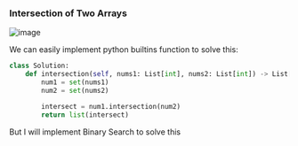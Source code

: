 <h3>  Intersection of Two Arrays </h3>

![image](https://github.com/h4ckyou/h4ckyou.github.io/assets/127159644/f31f4959-d492-4bee-aae7-7c9f471dc034)

We can easily implement python builtins function to solve this:

```python
class Solution:
    def intersection(self, nums1: List[int], nums2: List[int]) -> List[int]:
        num1 = set(nums1)
        num2 = set(nums2)

        intersect = num1.intersection(num2)
        return list(intersect)
```

But I will implement Binary Search to solve this


